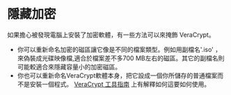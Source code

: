 [Title]: # (隱藏你的加密)
[Order]: # (3)

# 隱藏加密

如果擔心被發現電腦上安裝了加密軟體，有一些方法可以來掩飾 VeraCrypt。

* 你可以重新命名加密的磁區讓它像是不同的檔案類型。例如用副檔名'.iso' ， 來偽裝成光碟映像檔,適合於檔案差不多700 MB左右的磁區。其它的副檔名則可能較適合來隱藏容量小的加密磁區。
* 你也可以重新命名VeraCrypt軟體本身，把它設成一個你所儲存的普通檔案而不是安裝一個程式。 [VeraCrypt 工具指南](umbrella://lesson/truecrypt) 上有解釋如何這要如何使用。
